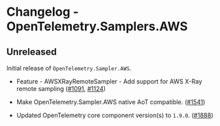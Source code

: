 # Changelog - OpenTelemetry.Samplers.AWS

## Unreleased

Initial release of `OpenTelemetry.Sampler.AWS`.

* Feature - AWSXRayRemoteSampler - Add support for AWS X-Ray remote sampling
  ([#1091](https://github.com/open-telemetry/opentelemetry-dotnet-contrib/pull/1091),
   [#1124](https://github.com/open-telemetry/opentelemetry-dotnet-contrib/pull/1124))

* Make OpenTelemetry.Sampler.AWS native AoT compatible.
  ([#1541](https://github.com/open-telemetry/opentelemetry-dotnet-contrib/pull/1541))

* Updated OpenTelemetry core component version(s) to `1.9.0`.
  ([#1888](https://github.com/open-telemetry/opentelemetry-dotnet-contrib/pull/1888))
